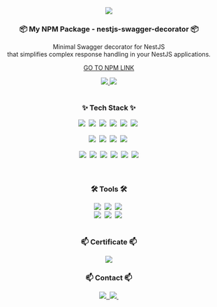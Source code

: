 <!--타이틀 부분-->
  <div align="center">
  <img src="https://readme-typing-svg.demolab.com?font=Fira+Code&pause=1000&color=365EF7&center=true&vCenter=true&multiline=false&width=435&lines=Welcome+to+Happbob's+space+%3A\)"/>
  </div>

<!-- <div align="center">
    <img src="https://github-readme-stats.vercel.app/api?username=happbob&show_icons=true&theme=radical "/>
</div> -->


<!--내용 부분-->
<h3 align="center">📦 My NPM Package - nestjs-swagger-decorator 📦</h3>

<div align="center">
Minimal Swagger decorator for NestJS <br>
that simplifies complex response handling in your NestJS applications.

[GO TO NPM LINK](https://www.npmjs.com/package/nestjs-swagger-decorator)
</div>

<div align="center">
    <span>
    <a href="https://www.npmjs.com/package/nestjs-swagger-decorator">
        <img src="https://img.shields.io/npm/dt/nestjs-swagger-decorator">
    </a>
    <a href="https://github.com/happbob/nestjs-swagger-decorator">
        <img src="https://img.shields.io/github/stars/happbob/nestjs-swagger-decorator?style=social">
    </a>
</span>
</div>



<br>



<h3 align="center">✨ Tech Stack ✨</h3>
<div align="center">
<img src="https://img.shields.io/badge/NestJS-E0234E?style=for-the-badge&logo=nestjs&logoColor=FFFFFF" />&nbsp
<img src="https://img.shields.io/badge/node.js-5FA04E?style=for-the-badge&logo=nodedotjs&logoColor=FFFFFF" />&nbsp
<img src="https://img.shields.io/badge/TypeORM-FE0803?style=for-the-badge&logo=typeorm&logoColor=FFFFFF" />&nbsp
<img src="https://img.shields.io/badge/TypeScript-3178C6?style=for-the-badge&logo=typescript&logoColor=FFFFFF" />&nbsp
<img src="https://img.shields.io/badge/spring%20boot-6DB33F?style=for-the-badge&logo=springboot&logoColor=FFFFFF" />&nbsp
<img src="https://img.shields.io/badge/kotlin-7F52FF?style=for-the-badge&logo=kotlin&logoColor=FFFFFF" />&nbsp
</div>

<br>

<div align="center">
  <img src="https://img.shields.io/badge/terraform-844FBA?style=for-the-badge&logo=terraform&logoColor=FFFFFF" />&nbsp
  <img src="https://img.shields.io/badge/aws-232F3E?style=for-the-badge&logo=amazonwebservices&logoColor=FFFFFF" />&nbsp
  <img src="https://img.shields.io/badge/docker-2496ED?style=for-the-badge&logo=docker&logoColor=FFFFFF" />&nbsp
  <img src="https://img.shields.io/badge/kubernetes-326CE5?style=for-the-badge&logo=kubernetes&logoColor=FFFFFF" />&nbsp
</div>

<br>

<div align="center">
  <img src="https://img.shields.io/badge/react-61DAFB?style=for-the-badge&logo=react&logoColor=FFFFFF" />&nbsp
  <img src="https://img.shields.io/badge/react%20query-FF4154?style=for-the-badge&logo=reactquery&logoColor=FFFFFF" />&nbsp
  <img src="https://img.shields.io/badge/html-E34F26?style=for-the-badge&logo=html5&logoColor=FFFFFF" />&nbsp
  <img src="https://img.shields.io/badge/css-1572B6?style=for-the-badge&logo=css3&logoColor=FFFFFF" />&nbsp
  <img src="https://img.shields.io/badge/javascript-F7DF1E?style=for-the-badge&logo=javascript&logoColor=FFFFFF" />&nbsp

  <img src="https://img.shields.io/badge/Recoil-3578E5?style=for-the-badge&logo=recoil&logoColor=white" />
</div>

<br>

<br>

<h3 align="center">🛠 Tools 🛠</h3>
<div align="center">
  <img src="https://img.shields.io/badge/git-F05033.svg?style=for-the-badge&logo=git&logoColor=white" />&nbsp
  <img src="https://img.shields.io/badge/github-181717.svg?style=for-the-badge&logo=github&logoColor=white" />&nbsp
  <img src="https://img.shields.io/badge/Notion-F3F3F3.svg?style=for-the-badge&logo=notion&logoColor=black" />&nbsp
</div>

<div align="center">
  <img src="https://img.shields.io/badge/figma-F24E1E.svg?style=for-the-badge&logo=figma&logoColor=white" />&nbsp
  <img src="https://img.shields.io/badge/jira-0052CC.svg?style=for-the-badge&logo=jira&logoColor=white" />&nbsp
  <img src="https://img.shields.io/badge/slack-4A154B.svg?style=for-the-badge&logo=slack&logoColor=white" />&nbsp
</div>


<br>
<h3 align="center">📫 Certificate 📫</h3>
<div align="center">
  <img
    src = "https://images.credly.com/size/110x110/images/ed4be915-68f8-428a-b332-40ded9084ee5/blob"/>
</div>

<h3 align="center">📫 Contact 📫</h3>
<div align="center">
  <a href="https://velog.io/@limms2000">
    <img src="https://img.shields.io/badge/Velog-1EBC8F?style=for-the-badge&logo=velog&logoColor=white" />&nbsp
  </a>
  <a href="mailto:limms2000@gmail.com">
    <img
      src="https://img.shields.io/badge/limms2000@gmail.com-D14836?style=for-the-badge&logo=gmail&logoColor=white"/>&nbsp
  </a>
</div>
